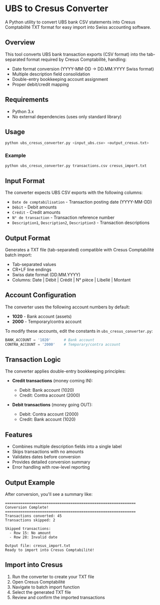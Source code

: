 # UBS to Cresus Converter

A Python utility to convert UBS bank CSV statements into Cresus Comptabilité TXT format for easy import into Swiss accounting software.

## Overview

This tool converts UBS bank transaction exports (CSV format) into the tab-separated format required by Cresus Comptabilité, handling:
- Date format conversion (YYYY-MM-DD → DD.MM.YYYY Swiss format)
- Multiple description field consolidation
- Double-entry bookkeeping account assignment
- Proper debit/credit mapping

## Requirements

- Python 3.x
- No external dependencies (uses only standard library)

## Usage

```bash
python ubs_cresus_converter.py <input_ubs.csv> <output_cresus.txt>
```

### Example

```bash
python ubs_cresus_converter.py transactions.csv cresus_import.txt
```

## Input Format

The converter expects UBS CSV exports with the following columns:
- `Date de comptabilisation` - Transaction posting date (YYYY-MM-DD)
- `Débit` - Debit amounts
- `Crédit` - Credit amounts
- `N° de transaction` - Transaction reference number
- `Description1`, `Description2`, `Description3` - Transaction descriptions

## Output Format

Generates a TXT file (tab-separated) compatible with Cresus Comptabilité batch import:
- Tab-separated values
- CR+LF line endings
- Swiss date format (DD.MM.YYYY)
- Columns: Date | Débit | Crédit | N° pièce | Libellé | Montant

## Account Configuration

The converter uses the following account numbers by default:
- **1020** - Bank account (assets)
- **2000** - Temporary/contra account

To modify these accounts, edit the constants in `ubs_cresus_converter.py`:
```python
BANK_ACCOUNT = '1020'      # Bank account
CONTRA_ACCOUNT = '2000'    # Temporary/contra account
```

## Transaction Logic

The converter applies double-entry bookkeeping principles:

- **Credit transactions** (money coming IN):
  - Debit: Bank account (1020)
  - Credit: Contra account (2000)

- **Debit transactions** (money going OUT):
  - Debit: Contra account (2000)
  - Credit: Bank account (1020)

## Features

- Combines multiple description fields into a single label
- Skips transactions with no amounts
- Validates dates before conversion
- Provides detailed conversion summary
- Error handling with row-level reporting

## Output Example

After conversion, you'll see a summary like:
```
============================================================
Conversion Complete!
============================================================
Transactions converted: 45
Transactions skipped: 2

Skipped transactions:
  - Row 15: No amount
  - Row 28: Invalid date

Output file: cresus_import.txt
Ready to import into Cresus Comptabilité!
```

## Import into Cresus

1. Run the converter to create your TXT file
2. Open Cresus Comptabilité
3. Navigate to batch import function
4. Select the generated TXT file
5. Review and confirm the imported transactions
